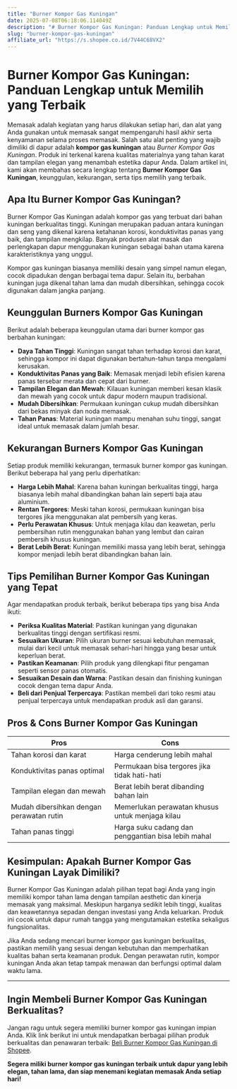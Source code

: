 ```yaml
---
title: "Burner Kompor Gas Kuningan"
date: 2025-07-08T06:18:06.114049Z
description: "# Burner Kompor Gas Kuningan: Panduan Lengkap untuk Memilih yang Terbaik..."
slug: "burner-kompor-gas-kuningan"
affiliate_url: "https://s.shopee.co.id/7V44C68VX2"
---
```

# Burner Kompor Gas Kuningan: Panduan Lengkap untuk Memilih yang Terbaik

Memasak adalah kegiatan yang harus dilakukan setiap hari, dan alat yang Anda gunakan untuk memasak sangat mempengaruhi hasil akhir serta kenyamanan selama proses memasak. Salah satu alat penting yang wajib dimiliki di dapur adalah **kompor gas kuningan** atau *Burner Kompor Gas Kuningan*. Produk ini terkenal karena kualitas materialnya yang tahan karat dan tampilan elegan yang menambah estetika dapur Anda. Dalam artikel ini, kami akan membahas secara lengkap tentang **Burner Kompor Gas Kuningan**, keunggulan, kekurangan, serta tips memilih yang terbaik.

## Apa Itu Burner Kompor Gas Kuningan?

Burner Kompor Gas Kuningan adalah kompor gas yang terbuat dari bahan kuningan berkualitas tinggi. Kuningan merupakan paduan antara kuningan dan seng yang dikenal karena ketahanan korosi, konduktivitas panas yang baik, dan tampilan mengkilap. Banyak produsen alat masak dan perlengkapan dapur menggunakan kuningan sebagai bahan utama karena karakteristiknya yang unggul.

Kompor gas kuningan biasanya memiliki desain yang simpel namun elegan, cocok dipadukan dengan berbagai tema dapur. Selain itu, berbahan kuningan juga dikenal tahan lama dan mudah dibersihkan, sehingga cocok digunakan dalam jangka panjang.

## Keunggulan Burners Kompor Gas Kuningan

Berikut adalah beberapa keunggulan utama dari burner kompor gas berbahan kuningan:

- **Daya Tahan Tinggi**: Kuningan sangat tahan terhadap korosi dan karat, sehingga kompor ini dapat digunakan bertahun-tahun tanpa mengalami kerusakan.
- **Konduktivitas Panas yang Baik**: Memasak menjadi lebih efisien karena panas tersebar merata dan cepat dari burner.
- **Tampilan Elegan dan Mewah**: Kilauan kuningan memberi kesan klasik dan mewah yang cocok untuk dapur modern maupun tradisional.
- **Mudah Dibersihkan**: Permukaan kuningan cukup mudah dibersihkan dari bekas minyak dan noda memasak.
- **Tahan Panas**: Material kuningan mampu menahan suhu tinggi, sangat ideal untuk memasak dalam jumlah besar.

## Kekurangan Burners Kompor Gas Kuningan

Setiap produk memiliki kekurangan, termasuk burner kompor gas kuningan. Berikut beberapa hal yang perlu diperhatikan:

- **Harga Lebih Mahal**: Karena bahan kuningan berkualitas tinggi, harga biasanya lebih mahal dibandingkan bahan lain seperti baja atau aluminium.
- **Rentan Tergores**: Meski tahan korosi, permukaan kuningan bisa tergores jika menggunakan alat pembersih yang keras.
- **Perlu Perawatan Khusus**: Untuk menjaga kilau dan keawetan, perlu pembersihan rutin menggunakan bahan yang lembut dan cairan pembersih khusus kuningan.
- **Berat Lebih Berat**: Kuningan memiliki massa yang lebih berat, sehingga kompor menjadi lebih berat dibandingkan bahan lain.

## Tips Pemilihan Burner Kompor Gas Kuningan yang Tepat

Agar mendapatkan produk terbaik, berikut beberapa tips yang bisa Anda ikuti:

- **Periksa Kualitas Material**: Pastikan kuningan yang digunakan berkualitas tinggi dengan sertifikasi resmi.
- **Sesuaikan Ukuran**: Pilih ukuran burner sesuai kebutuhan memasak, mulai dari kecil untuk memasak sehari-hari hingga yang besar untuk keperluan berat.
- **Pastikan Keamanan**: Pilih produk yang dilengkapi fitur pengaman seperti sensor panas otomatis.
- **Sesuaikan Desain dan Warna**: Pastikan desain dan finishing kuningan cocok dengan tema dapur Anda.
- **Beli dari Penjual Terpercaya**: Pastikan membeli dari toko resmi atau penjual terpercaya untuk mendapatkan produk asli dan garansi.

## Pros & Cons Burner Kompor Gas Kuningan

| **Pros** | **Cons** |
| --- | --- |
| Tahan korosi dan karat | Harga cenderung lebih mahal |
| Konduktivitas panas optimal | Permukaan bisa tergores jika tidak hati-hati |
| Tampilan elegan dan mewah | Berat lebih berat dibanding bahan lain |
| Mudah dibersihkan dengan perawatan rutin | Memerlukan perawatan khusus untuk menjaga kilau |
| Tahan panas tinggi | Harga suku cadang dan penggantian bisa lebih mahal |

## Kesimpulan: Apakah Burner Kompor Gas Kuningan Layak Dimiliki?

Burner Kompor Gas Kuningan adalah pilihan tepat bagi Anda yang ingin memiliki kompor tahan lama dengan tampilan aesthetic dan kinerja memasak yang maksimal. Meskipun harganya sedikit lebih tinggi, kualitas dan keawetannya sepadan dengan investasi yang Anda keluarkan. Produk ini cocok untuk dapur rumah tangga yang mengutamakan estetika sekaligus fungsionalitas.

Jika Anda sedang mencari burner kompor gas kuningan berkualitas, pastikan memilih yang sesuai dengan kebutuhan dan memperhatikan kualitas bahan serta keamanan produk. Dengan perawatan rutin, kompor kuningan Anda akan tetap tampak menawan dan berfungsi optimal dalam waktu lama.

---

## Ingin Membeli Burner Kompor Gas Kuningan Berkualitas?

Jangan ragu untuk segera memiliki burner kompor gas kuningan impian Anda. Klik link berikut ini untuk mendapatkan berbagai pilihan produk berkualitas dan penawaran terbaik: [Beli Burner Kompor Gas Kuningan di Shopee](https://s.shopee.co.id/7V44C68VX2).

**Segera miliki burner kompor gas kuningan terbaik untuk dapur yang lebih elegan, tahan lama, dan siap menemani kegiatan memasak Anda setiap hari!**